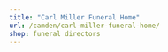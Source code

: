 ```yaml
---
title: "Carl Miller Funeral Home"
url: /camden/carl-miller-funeral-home/
shop: funeral directors
---
```

